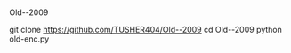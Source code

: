 # 



Old--2009




git clone https://github.com/TUSHER404/Old--2009
cd Old--2009
python old-enc.py
